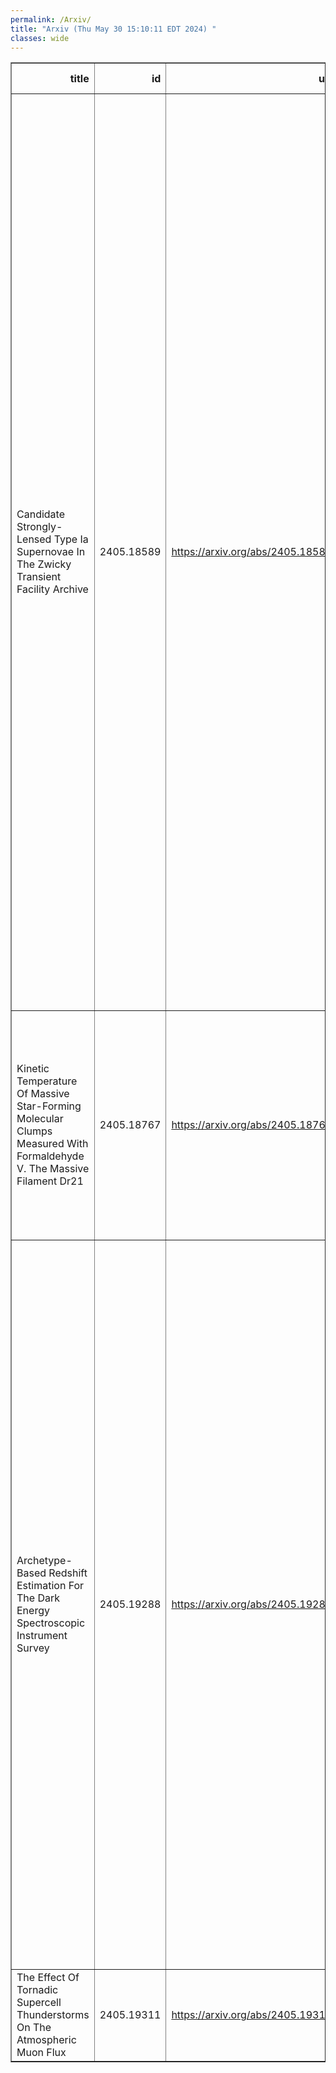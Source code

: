 ```yaml
---
permalink: /Arxiv/
title: "Arxiv (Thu May 30 15:10:11 EDT 2024) "
classes: wide
---
```

<table border="1" class="dataframe">
  <thead>
    <tr style="text-align: right;">
      <th>title</th>
      <th>id</th>
      <th>url</th>
      <th>authors</th>
      <th>Local Authors</th>
    </tr>
  </thead>
  <tbody>
    <tr>
      <td>Candidate Strongly-Lensed Type Ia Supernovae In The Zwicky Transient   Facility Archive</td>
      <td>2405.18589</td>
      <td><a href="https://arxiv.org/abs/2405.18589" target="_blank">https://arxiv.org/abs/2405.18589</a></td>
      <td>A. Townsend, J. Nordin, A. Sagués Carracedo, M. Kowalski, N. Arendse, S. Dhawan, A. Goobar, J. Johansson, E. Mörtsell, S. Schulze, I. Andreoni, E. Fernández, A. G. Kim, P. E. Nugent, F. Prada, M. Rigault, N. Sarin, D. Sharma, E. C. Bellm, M. W. Coughlin, R. Dekany, S. L. Groom, L. Lacroix, R. R. Laher, R. Riddle, J. Aguilar, S. Ahlen, S. Bailey, D. Brooks, T. Claybaugh, A. De La Macorra, A. Dey, B. Dey, P. Doel, K. Fanning, J. E. Forero-Romero, E. Gaztañaga, S. Gontcho A Gontcho, K. Honscheid, C. Howlett, T. Kisner, A. Kremin, A. Lambert, M. Landriau, L. Le Guillou, M. E. Levi, M. Manera, A. Meisner, R. Miquel, J. Moustakas, E. Mueller, A. D. Myers, J. Nie, N. Palanque-Delabrouille, C. Poppett, M. Rezaie, G. Rossi, E. Sanchez, D. Schlegel, M. Schubnell, H. Seo, D. Sprayberry, G. Tarlé, H. Zou</td>
      <td>Kevin Fanning, Klaus Honscheid</td>
    </tr>
    <tr>
      <td>Kinetic Temperature Of Massive Star-Forming Molecular Clumps Measured   With Formaldehyde V. The Massive Filament Dr21</td>
      <td>2405.18767</td>
      <td><a href="https://arxiv.org/abs/2405.18767" target="_blank">https://arxiv.org/abs/2405.18767</a></td>
      <td>X. Zhao, X. D. Tang, C. Henkel, Y. Gong, Y. Lin, D. L. Li, Y. X. He, Y. P. Ao, X. Lu, T. Liu, Y. Sun, K. Wang, X. P. Chen, J. Esimbek, J. J. Zhou, J. W. Wu, J. J. Qiu, X. W. Zheng, J. S. Li, C. S. Luo, Q. Zhao</td>
      <td>Jung-Tsung Li</td>
    </tr>
    <tr>
      <td>Archetype-Based Redshift Estimation For The Dark Energy Spectroscopic   Instrument Survey</td>
      <td>2405.19288</td>
      <td><a href="https://arxiv.org/abs/2405.19288" target="_blank">https://arxiv.org/abs/2405.19288</a></td>
      <td>Abhijeet Anand, Julien Guy, Stephen Bailey, John Moustakas, J. Aguilar, S. Ahlen, A. Bolton, A. Brodzeller, D. Brooks, T. Claybaugh, S. Cole, B. Dey, K. Fanning, J. Forero-Romero, E. Gaztañaga, S. Gontcho A Gontcho, L. Le Guillou, G. Gutierrez, K. Honscheid, C. Howlett, S. Juneau, D. Kirkby, T. Kisner, A. Kremin, A. Lambert, M. Landriau, A. De La Macorra, M. Manera, A. Meisner, R. Miquel, E. Mueller, G. Niz, N. Palanque-Delabrouille, W. Percival, C. Poppett, F. Prada, A. Raichoor, M. Rezaie, G. Rossi, E. Sanchez, E. Schlafly, D. Schlegel, M. Schubnell, D. Sprayberry, G. Tarlé, C. Warner, B. A. Weaver, R. Zhou, H. Zou</td>
      <td>Kevin Fanning, Klaus Honscheid</td>
    </tr>
    <tr>
      <td>The Effect Of Tornadic Supercell Thunderstorms On The Atmospheric Muon   Flux</td>
      <td>2405.19311</td>
      <td><a href="https://arxiv.org/abs/2405.19311" target="_blank">https://arxiv.org/abs/2405.19311</a></td>
      <td>William Luszczak, Leigh Orf</td>
      <td>William Luszczak</td>
    </tr>
  </tbody>
</table>